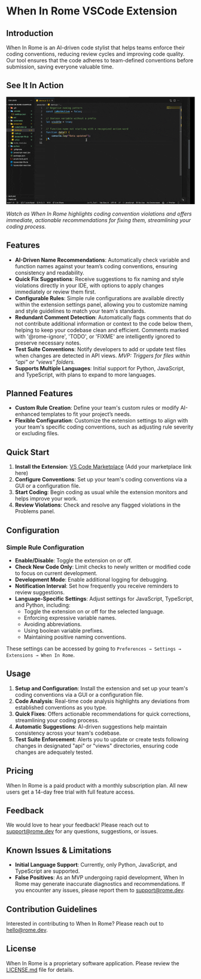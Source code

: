 # When In Rome VSCode Extension

## Introduction

When In Rome is an AI-driven code stylist that helps teams enforce their coding conventions, reducing review cycles and improving code quality. Our tool ensures that the code adheres to team-defined conventions before submission, saving everyone valuable time.

## See It In Action

![Quick Fix Suggestions](assets/gifs/quick-fix-demo.gif)

*Watch as When In Rome highlights coding convention violations and offers immediate, actionable recommendations for fixing them, streamlining your coding process.*

## Features

- **AI-Driven Name Recommendations**: Automatically check variable and function names against your team’s coding conventions, ensuring consistency and readability.
- **Quick Fix Suggestions**: Receive suggestions to fix naming and style violations directly in your IDE, with options to apply changes immediately or review them first.
- **Configurable Rules**: Simple rule configurations are available directly within the extension settings panel, allowing you to customize naming and style guidelines to match your team's standards.
- **Redundant Comment Detection**: Automatically flags comments that do not contribute additional information or context to the code below them, helping to keep your codebase clean and efficient. Comments marked with '@rome-ignore', 'TODO', or 'FIXME' are intelligently ignored to preserve necessary notes.
- **Test Suite Conventions**: Notify developers to add or update test files when changes are detected in API views. *MVP: Triggers for files within "api" or "views" folders.*
- **Supports Multiple Languages**: Initial support for Python, JavaScript, and TypeScript, with plans to expand to more languages.

## Planned Features

- **Custom Rule Creation**: Define your team's custom rules or modify AI-enhanced templates to fit your project’s needs.
- **Flexible Configuration**: Customize the extension settings to align with your team's specific coding conventions, such as adjusting rule severity or excluding files.

## Quick Start

1. **Install the Extension**: [VS Code Marketplace](#) (Add your marketplace link here)
2. **Configure Conventions**: Set up your team's coding conventions via a GUI or a configuration file.
3. **Start Coding**: Begin coding as usual while the extension monitors and helps improve your work.
4. **Review Violations**: Check and resolve any flagged violations in the Problems panel.

## Configuration

### Simple Rule Configuration

- **Enable/Disable**: Toggle the extension on or off.
- **Check New Code Only**: Limit checks to newly written or modified code to focus on current development.
- **Development Mode**: Enable additional logging for debugging.
- **Notification Interval**: Set how frequently you receive reminders to review suggestions.
- **Language-Specific Settings**: Adjust settings for JavaScript, TypeScript, and Python, including:
  - Toggle the extension on or off for the selected language.
  - Enforcing expressive variable names.
  - Avoiding abbreviations.
  - Using boolean variable prefixes.
  - Maintaining positive naming conventions.

These settings can be accessed by going to `Preferences → Settings → Extensions → When In Rome`.

## Usage

1. **Setup and Configuration**: Install the extension and set up your team's coding conventions via a GUI or a configuration file.
2. **Code Analysis**: Real-time code analysis highlights any deviations from established conventions as you type.
3. **Quick Fixes**: Offers actionable recommendations for quick corrections, streamlining your coding process.
4. **Automatic Suggestions**: AI-driven suggestions help maintain consistency across your team's codebase.
5. **Test Suite Enforcement**: Alerts you to update or create tests following changes in designated "api" or "views" directories, ensuring code changes are adequately tested.

## Pricing

When In Rome is a paid product with a monthly subscription plan. All new users get a 14-day free trial with full feature access.

## Feedback

We would love to hear your feedback! Please reach out to [support@rome.dev](mailto:support@rome.dev) for any questions, suggestions, or issues.

## Known Issues & Limitations

- **Initial Language Support**: Currently, only Python, JavaScript, and TypeScript are supported.
- **False Positives**: As an MVP undergoing rapid development, When In Rome may generate inaccurate diagnostics and recommendations. If you encounter any issues, please report them to [support@rome.dev](mailto:support@rome.dev).

## Contribution Guidelines

Interested in contributing to When In Rome? Please reach out to [hello@rome.dev](mailto:hello@rome.dev).

## License

When In Rome is a proprietary software application. Please review the [LICENSE.md](LICENSE) file for details.
